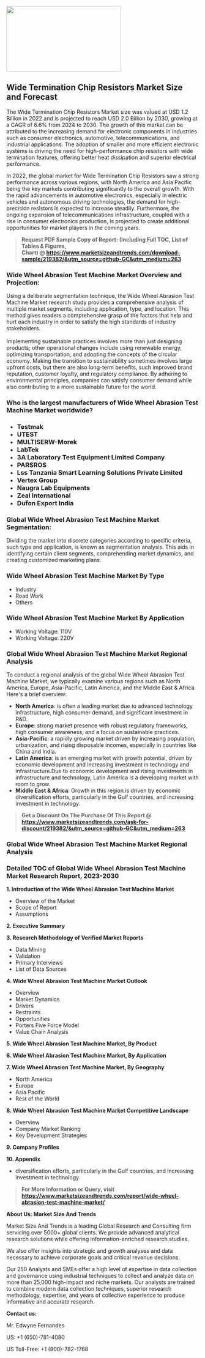 <p><img class="alignnone size-medium wp-image-20088" src="https://ffe5etoiles.com/wp-content/uploads/2024/12/MST1-300x171.png" alt="" width="300" height="171" /></p><h2>Wide Termination Chip Resistors Market Size and Forecast</h2><p>The Wide Termination Chip Resistors Market size was valued at USD 1.2 Billion in 2022 and is projected to reach USD 2.0 Billion by 2030, growing at a CAGR of 6.6% from 2024 to 2030. The growth of this market can be attributed to the increasing demand for electronic components in industries such as consumer electronics, automotive, telecommunications, and industrial applications. The adoption of smaller and more efficient electronic systems is driving the need for high-performance chip resistors with wide termination features, offering better heat dissipation and superior electrical performance.</p><p>In 2022, the global market for Wide Termination Chip Resistors saw a strong performance across various regions, with North America and Asia Pacific being the key markets contributing significantly to the overall growth. With the rapid advancements in automotive electronics, especially in electric vehicles and autonomous driving technologies, the demand for high-precision resistors is expected to increase steadily. Furthermore, the ongoing expansion of telecommunications infrastructure, coupled with a rise in consumer electronics production, is projected to create additional opportunities for market players in the coming years.</p></p><blockquote id="" class=""><strong>Request PDF Sample Copy of Report: (Including Full TOC, List of Tables &amp; Figures, Chart)&nbsp;@&nbsp;<strong><a href="https://www.marketsizeandtrends.com/download-sample/219382/&utm_source=github-GC&utm_medium=263" target="_blank">https://www.marketsizeandtrends.com/download-sample/219382/&utm_source=github-GC&utm_medium=263</a></strong></strong></blockquote><h3 id="" class="">Wide Wheel Abrasion Test Machine Market&nbsp;Overview and Projection:</h3><p id="" class="">Using a deliberate segmentation technique, the Wide Wheel Abrasion Test Machine Market research study provides a comprehensive analysis of multiple market segments, including application, type, and location. This method gives readers a comprehensive grasp of the factors that help and hurt each industry in order to satisfy the high standards of industry stakeholders. <br /> <br />Implementing sustainable practices involves more than just designing products; other operational changes include using renewable energy, optimizing transportation, and adopting the concepts of the circular economy. Making the transition to sustainability sometimes involves large upfront costs, but there are also long-term benefits, such improved brand reputation, customer loyalty, and regulatory compliance. By adhering to environmental principles, companies can satisfy consumer demand while also contributing to a more sustainable future for the world.</p><h3 id="" class="">Who is the largest manufacturers of&nbsp;Wide Wheel Abrasion Test Machine Market worldwide?</h3><h3 class=""><p><ul><li>Testmak </li><li> UTEST </li><li> MULTISERW-Morek </li><li> LabTek </li><li> 3A Laboratory Test Equipment Limited Company </li><li> PARSROS </li><li> Lss Tanzania Smart Learning Solutions Private Limited </li><li> Vertex Group </li><li> Naugra Lab Equipments </li><li> Zeal International </li><li> Dufon Export India</li></ul></p></h3><h3 id="" class="">Global&nbsp;Wide Wheel Abrasion Test Machine Market Segmentation:</h3><p id="" class="">Dividing the market into discrete categories according to specific criteria, such type and application, is known as segmentation analysis. This aids in identifying certain client segments, comprehending market dynamics, and creating customized marketing plans.</p><h3 id="" class="">Wide Wheel Abrasion Test Machine Market&nbsp;By Type</h3><p><p><ul><li>Industry</li><li> Road Work</li><li> Others</p></li></ul></p></p><h3 id="" class="">Wide Wheel Abrasion Test Machine Market&nbsp;By Application</h3><p class=""><p><ul><li>Working Voltage: 110V</li><li> Working Voltage: 220V</li></ul></p></p><h3 id="" class="">Global Wide Wheel Abrasion Test Machine Market Regional Analysis</h3><p id="" class="">To conduct a regional analysis of the global Wide Wheel Abrasion Test Machine Market, we typically examine various regions such as North America, Europe, Asia-Pacific, Latin America, and the Middle East &amp; Africa. Here's a brief overview:</p><ul><li><strong>North America</strong>: is often a leading market due to advanced technology infrastructure, high consumer demand, and significant investment in R&amp;D.</li><li><strong>Europe</strong>: strong market presence with robust regulatory frameworks, high consumer awareness, and a focus on sustainable practices.</li><li><strong>Asia-Pacific</strong>: a rapidly growing market driven by increasing population, urbanization, and rising disposable incomes, especially in countries like China and India.</li><li><strong>Latin America</strong>: is an emerging market with growth potential, driven by economic development and increasing investment in technology and infrastructure.Due to economic development and rising investments in infrastructure and technology, Latin America is a developing market with room to grow.</li><li><strong>Middle East &amp; Africa</strong>: Growth in this region is driven by economic diversification efforts, particularly in the Gulf countries, and increasing investment in technology.</li></ul><blockquote id="" class=""><strong>Get a Discount On The Purchase Of This Report @ <strong><a href="https://www.marketsizeandtrends.com/ask-for-discount/219382/&utm_source=github-GC&utm_medium=263" target="_blank">https://www.marketsizeandtrends.com/ask-for-discount/219382/&utm_source=github-GC&utm_medium=263</a></strong></strong></blockquote><h3 id="" class="">Global Wide Wheel Abrasion Test Machine Market Regional Analysis</h3><h3 id="" class="">Detailed TOC of Global Wide Wheel Abrasion Test Machine Market Research Report, 2023-2030</h3><p id="" class=""><strong>1. Introduction of the Wide Wheel Abrasion Test Machine Market</strong></p><ul><li>Overview of the Market</li><li>Scope of Report</li><li>Assumptions</li></ul><p id="" class=""><strong>2. Executive Summary</strong></p><p id="" class=""><strong>3. Research Methodology of Verified Market Reports</strong></p><ul><li>Data Mining</li><li>Validation</li><li>Primary Interviews</li><li>List of Data Sources</li></ul><p id="" class=""><strong>4. Wide Wheel Abrasion Test Machine Market Outlook</strong></p><ul><li>Overview</li><li>Market Dynamics</li><li>Drivers</li><li>Restraints</li><li>Opportunities</li><li>Porters Five Force Model</li><li>Value Chain Analysis</li></ul><p id="" class=""><strong>5. Wide Wheel Abrasion Test Machine Market, By Product</strong></p><p id="" class=""><strong>6. Wide Wheel Abrasion Test Machine Market, By Application</strong></p><p id="" class=""><strong>7. Wide Wheel Abrasion Test Machine Market, By Geography</strong></p><ul><li>North America</li><li>Europe</li><li>Asia Pacific</li><li>Rest of the World</li></ul><p id="" class=""><strong>8. Wide Wheel Abrasion Test Machine Market Competitive Landscape</strong></p><ul><li>Overview</li><li>Company Market Ranking</li><li>Key Development Strategies</li></ul><p id="" class=""><strong>9. Company Profiles</strong></p><p id="" class=""><strong>10. Appendix</strong></p><ul><li>diversification efforts, particularly in the Gulf countries, and increasing investment in technology.</li></ul><blockquote id="" class=""><strong>For More Information or Query, visit <strong><strong><a href="https://www.marketsizeandtrends.com/report/wide-wheel-abrasion-test-machine-market/" target="_blank">https://www.marketsizeandtrends.com/report/wide-wheel-abrasion-test-machine-market/</a></strong></strong></strong></blockquote><p id="" class=""><strong>About Us: Market Size And Trends</strong></p><p id="" class="">Market Size And Trends is a leading Global Research and Consulting firm servicing over 5000+ global clients. We provide advanced analytical research solutions while offering information-enriched research studies.</p><p id="" class="">We also offer insights into strategic and growth analyses and data necessary to achieve corporate goals and critical revenue decisions.</p><p id="" class="">Our 250 Analysts and SMEs offer a high level of expertise in data collection and governance using industrial techniques to collect and analyze data on more than 25,000 high-impact and niche markets. Our analysts are trained to combine modern data collection techniques, superior research methodology, expertise, and years of collective experience to produce informative and accurate research.</p><p id="" class=""><strong>Contact us:</strong></p><p id="" class="">Mr. Edwyne Fernandes</p><p id="" class="">US: +1 (650)-781-4080</p><p id="" class="">US Toll-Free: +1 (800)-782-1768</p>
